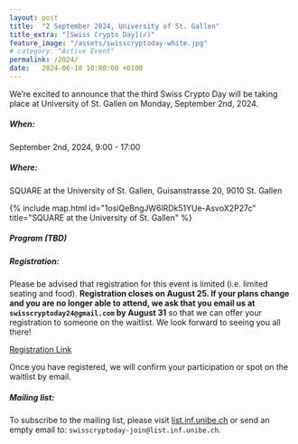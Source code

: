```yaml
---
layout: post
title:  "2 September 2024, University of St. Gallen"
title_extra: "[Swiss Crypto Day](/)"
feature_image: "/assets/swisscryptoday-white.jpg"
# category: "Active Event"
permalink: /2024/
date:   2024-06-10 10:00:00 +0100
---
```


<!-- ##### Place holder -->

We’re excited to announce that the third Swiss Crypto Day will be taking place at University of St. Gallen on Monday, September 2nd, 2024.

##### When: 
September 2nd, 2024, 9:00 - 17:00
 
##### Where:
SQUARE at the University of St. Gallen, Guisanstrasse 20, 9010 St. Gallen

{% include map.html id="1osiQeBngJW6lRDk51YUe-AsvoX2P27c" title="SQUARE at the University of St. Gallen" %}

##### Program (TBD)
<!-- 
|:-------------||-------------|
|  9:00-9:10   || **Opening Remarks** |
|  9:10-9:50   || [Karen Klein (ETH Zürich)](https://foc.ethz.ch/people/karenklein.html) |
|              ||  **A New Rewinding Technique for Proving Adaptive Security** <details close>For many cryptographic primitives, it is relatively easy to achieve selective security (where the adversary commits a-priori to some of the choices to be made later in the attack) but has shown difficult to achieve the more natural notion of adaptive security (where the adversary can make all choices on-the-fly as the attack progresses). A prominent example is the construction of prefix-constrained pseudorandom functions by Goldreich, Goldwasser and Micali [GGM84]. In this talk we discuss the difficulty of proving adaptive security of the GGM construction and how we could finally solve the problem using a novel rewinding technique.This talk is based on joint work with Dennis Hofheinz and Julia Kastner.</details> |
|  9:50-10:30  || [Anu Unnikrishnan (ETH Zürich)](https://www.anu-unnikrishnan.com/) |
|              || **Probabilistic Data Structures in Adversarial Settings**  <details close>Probabilistic data structures (PDS) compactly represent data, at the cost of giving approximate answers to queries about the data. Examples include Bloom filters for membership queries, HyperLogLog for cardinality estimation, and Count-Min sketches for frequency estimation. PDS are commonplace in today's computing systems, finding use in applications such as database query speedup, detection of anomalies in network traffic, certificate revocation systems, and more. While PDS are designed to work reliably under benign inputs, nowadays they are often used in settings where adversaries can gain benefit from carefully selecting inputs. In this talk, I’ll discuss the security issues of deploying PDS in adversarial settings, and how to protect them.</details>  |
| 10:30-11:00  || Znünipause |
| 11:00-11:40  || [Julia Hesse (IBM Research - Zürich)](https://research.ibm.com/people/julia-hesse) |
|              || **Security Analysis of the WhatsApp End-to-End Encrypted Backup Protocol** <details close>WhatsApp is an end-to-end encrypted (E2EE) messaging service used by billions of people. In late 2021, WhatsApp rolled out a new protocol for backing up chat histories. The E2EE WhatsApp backup protocol (WBP) allows users to recover their chat history from passwords, leaving WhatsApp oblivious of the actual encryption keys. The WBP builds upon the OPAQUE framework for password-based key exchange, which is currently undergoing standardization. While considerable efforts have gone into the design and auditing of the WBP, the complexity of the protocol’s design and shortcomings in the existing security analyses of its building blocks make it hard to understand the actual security guarantees that the WBP provides. In this work, we provide the first formal security analysis of the WBP. Our analysis in the universal composability (UC) framework confirms that the WBP provides strong protection of users’ chat history and passwords. It also shows that a corrupted server can under certain conditions make more password guesses than what previous analysis suggests.</details>|
| 11:40-12:20  || [Daniel Collins (EPFL)](https://ic-people.epfl.ch/~dcollins/) |
|              || **Cryptographic Administration for Secure Group Messaging** <details close>Many real-world group messaging systems delegate group administration to the application level, failing to provide formal guarantees related to group membership. Taking a cryptographic approach to group administration can prevent both implementation and protocol design pitfalls that result in a loss of confidentiality and consistency for group members. In this work, we introduce a cryptographic framework for the design of group messaging protocols that offer strong security guarantees for group membership. To this end, we extend the continuous group key agreement (CGKA) paradigm used in the recently completed IETF MLS group messaging standardisation process and introduce the administrated CGKA (A-CGKA) primitive. Our primitive natively enables a subset of group members, the group admins, to control the addition and removal of parties and to update their own keying material in a secure manner. We embed A-CGKA with a novel correctness notion which provides guarantees for group evolution and consistency, and a security model that prevents even corrupted (non-admin) members from forging messages that add new users to a group. Moreover, we present two efficient and modular constructions of group administrators that are correct and secure with respect to our definitions. Finally, we propose, implement, and benchmark an efficient extension of MLS that integrates cryptographic administrators. Our constructions admit little overhead over running a CGKA and can be extended to support advanced admin functionalities.</details>|
| 12:30-13:30  || Lunch |
| 13:30-14:10  || [Ioana Nedelcu (Google)](https://www.linkedin.com/in/ioana-teodora-nedelcu-197360193/?originalSubdomain=ro) |
|              || **Tink - A Journey of Secure and User-Friendly Applied Cryptography at Google** <details close>The talk aims to explore the evolution of Tink, the open-source cryptography library developed by Google over the last few years, and highlight its significant impact on the field of applied cryptography, while focusing on its design goals, successes, challenges, and future directions. The presentation will emphasize Tink's role as a tool that empowers individuals without deep cryptographic expertise to incorporate strong secure practices seamlessly into their applications. Focusing on the importance of secure, easy-to-use, and difficult-to-misuse cryptographic tools, we will delve into Tink's robust features -such as keys, keysets and comprehensive support for key management, but we will also address some suboptimal decisions and challenges faced during its development. In the final, we will touch upon the future roadmap of Google's cryptographic library.</details>|
| 14:10-14:50  || [Paul Bottinelli (NCC Group)](https://www.linkedin.com/in/paulbottinelli/) |
|              || **Crypto Vulnerabilities in the Wild** <details close>In this talk, Paul will present a few selected cryptography vulnerabilities identified through security reviews conducted by the Cryptography Services team at NCC Group. The presentation will start with an exploration of security flaws found in blockchain deployments, including a biased ChaCha20-based Random Number Generator due to erroneous programming language translation and an issue related to a missing parameter in the Fiat-Shamir computation of a Verifiable Random Function (VRF) leading to the break of its uniqueness property. The speaker will also discuss an ECDSA signature forgery arising from a missing step in the verification process, frequently affecting even modern threshold ECDSA implementations, as well as a TLS authentication bypass leveraging a poor state-machine design. This presentation will highlight the range of issues discovered during cryptography reviews and hopefully help cryptographers and developers avoid such errors.</details> |
| 14:50-15:20  || Zvieripause |
| 15:20-16:00  || Tapas Pal (NTT Corporation Japan & Univ. of St. Gallen) and [Katerina Mitrokotsa (Univ. of St. Gallen)](https://www.unisg.ch/en/university/about-us/organisation/detail/person-id/2e889d58-6b54-431b-ae0e-3198ed46444a/)|
|              || **Inner Product Functional Encryption for the Real World** <details close>Functional encryption (FE) is an advanced cryptographic primitive that enables elegant access control over encrypted data. Predicate inner product functional encryption (P-IPFE) is essentially attribute-based IPFE (AB-IPFE) which additionally hides attributes associated to ciphertexts.  In P-IPFE, a message x is encrypted under an attribute w and a secret key is generated for a pair (y,v) such that recovery of <x,y> requires the vectors w,v to satisfy a linear relation. We call a P-IPFE unbounded if it can encrypt unbounded length attributes and message vectors, producing an input-specific ciphertext size. We construct the first unbounded zero and non-zero predicate IPFE (UZP-IPFE) which recovers <x,y> if <w,v> is zero and non-zero respectively from standard and well-established assumptions. Our proposed P-IPFE can be useful in many realistic settings e.g. for Hamming distance-based biometric authentication and cloud-assisted computing, while providing strong privacy guarantees.</details> |
| 16:00-16:40  || [Alessandro Chiesa (EPFL)](https://people.epfl.ch/alessandro.chiesa?lang=en) 
|              || **Subquadratic SNARGs in the Random Oracle Model** <details close>In a seminal work, Micali (FOCS 1994) gave the first succinct non-interactive argument (SNARG) in the random oracle model (ROM). The construction combines a PCP and a cryptographic commitment, and has several attractive features: it is plausibly post-quantum; it can be heuristically instantiated via lightweight cryptography; and it has a transparent (public-coin) parameter setup. However, it also has a significant drawback: a large argument size. In this talk I will describe a construction that achieves a smaller argument size. This is the first progress on the Micali construction since it was introduced over 25 years ago. This is joint work with Eylon Yogev.</details> |
| 16:40-16:50  || **Closing Remarks** |
| | | | -->


##### Registration: 

Please be advised that registration for this event is limited (i.e. limited seating and food). <b>Registration closes on August 25. If your plans change and you are no longer able to attend, we ask that you email us at `swisscryptoday24@gmail.com` by August 31</b> so that we can offer your registration to someone on the waitlist. We look forward to seeing you all there!

[Registration Link](https://forms.gle/bYF4QZyK4U8hkqkk9)

Once you have registered, we will confirm your participation or spot on the waitlist by email.

##### Mailing list:
To subscribe to the mailing list, please visit [list.inf.unibe.ch](https://list.inf.unibe.ch/postorius/lists/swisscryptoday.list.inf.unibe.ch/) or send an empty email to: `swisscryptoday-join@list.inf.unibe.ch`.
